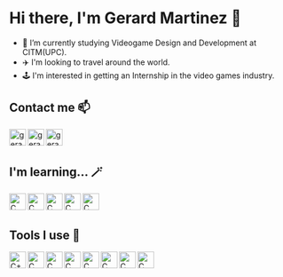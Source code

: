 # Hi there, I'm Gerard Martinez 👋

- 🌱 I’m currently studying Videogame Design and Development at CITM(UPC).
- ✈️ I'm looking to travel around the world.
- 🕹️ I'm interested in getting an Internship in the video games industry.



## Contact me 📫
[<img align="left" alt="gerardmartinez | Instagram" width="30px" src="https://img.icons8.com/color/344/instagram-new.png" />][instagram]
[<img align="left" alt="gerardmartinez | Discord" width="30px" src="https://img.icons8.com/color/344/discord-logo.png" />][discord]
[<img align="left" alt="gerardmartinez | Linkedin" width="30px" src="https://img.icons8.com/color/344/linkedin.png" />][linkedin]


<br>
<br>

## I'm learning... 🪄
<img align="left" alt="C" width="30px" src="https://img.icons8.com/color/344/c-programming.png"/>

<img align="left" alt="C" width="30px" src="https://img.icons8.com/color/344/c-sharp-logo.png"/>

<img align="left" alt="C" width="30px" src="https://img.icons8.com/color/344/c-plus-plus-logo.png"/>

<img align="left" alt="C" width="30px" src="https://img.icons8.com/color/344/flutter.png"/>

<img align="left" alt="C" width="30px" src="https://img.icons8.com/color/344/dart.png"/>


<br>
<br>

## Tools I use 🔧
<img align="left" alt= "C++" width = "30px" src = "https://img.icons8.com/color/344/github--v1.png"/>

<img align="left" alt="C" width="30px" src="https://img.icons8.com/color/344/unity.png"/>

<img align="left" alt="C" width="30px" src="https://img.icons8.com/color/344/visual-studio--v2.png"/>

<img align="left" alt="C" width="30px" src="https://img.icons8.com/color/344/autodesk-maya.png"/>

<img align="left" alt="C" width="30px" src="https://img.icons8.com/color/344/adobe-photoshop--v1.png"/>

<img align="left" alt="C" width="30px" src="https://img.icons8.com/color/344/adobe-illustrator--v1.png"/>

<img align="left" alt="C" width="30px" src="https://img.icons8.com/color/344/adobe-premiere-pro--v1.png"/>

<img align="left" alt="C" width="30px" src="https://img.icons8.com/dusk/512/aseprite.png"/>



<p>&nbsp;</p>
<p>&nbsp;</p>

[instagram]: https://www.instagram.com/
[discord]: https://discord.com/users/Saturn002#6504
[linkedin]: https://www.linkedin.com/in/gerard-martinez-garcia-04b1b2202/


<!--
**GerardMartinez02/GerardMartinez02** is a ✨ _special_ ✨ repository because its `README.md` (this file) appears on your GitHub profile.

Here are some ideas to get you started:

- 🔭 I’m currently working on ...
- 🌱 I’m currently learning ...
- 👯 I’m looking to collaborate on ...
- 🤔 I’m looking for help with ...
- 💬 Ask me about ...
- 📫 How to reach me: ...
- 😄 Pronouns: ...
- ⚡ Fun fact: ...
-->

